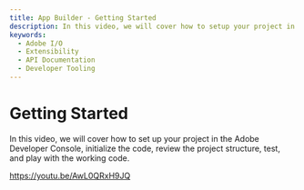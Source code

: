 ```yaml
---
title: App Builder - Getting Started
description: In this video, we will cover how to setup your project in the Adobe Developer Console, init the code, review the project structure, test, and play with the working code.  
keywords:
  - Adobe I/O
  - Extensibility
  - API Documentation
  - Developer Tooling  
---
```


# Getting Started

In this video, we will cover how to set up your project in the Adobe Developer Console, initialize the code, review the project structure, test, and play with the working code.

<Media slots="video"/>

<https://youtu.be/AwL0QRxH9JQ>
